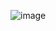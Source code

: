 ![image](https://github.com/TamVu02/AnswerGen_G2T/assets/104774591/ef4e1382-13f4-4035-8bb9-29a745cc2ebb)

